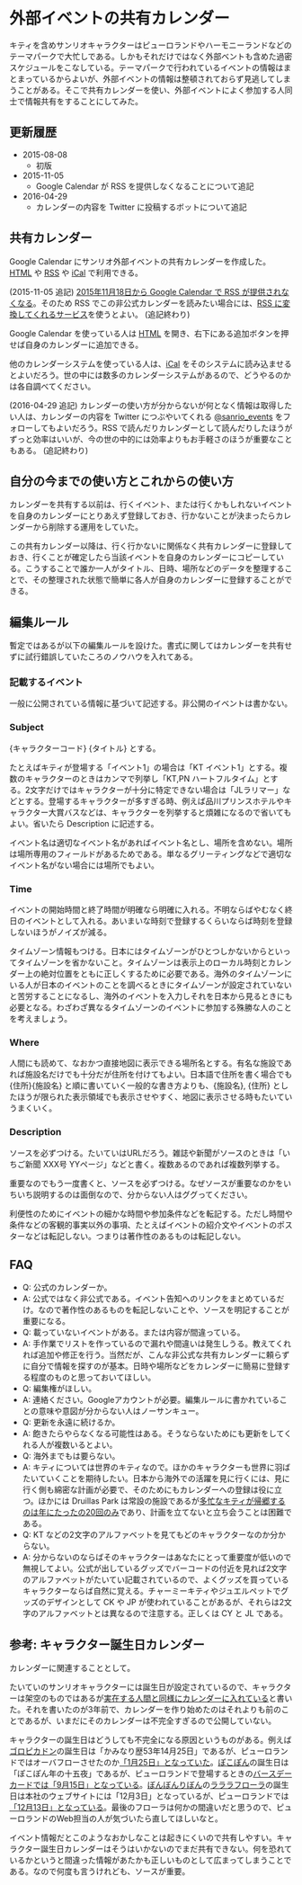 # 外部イベントの共有カレンダー

キティを含めサンリオキャラクターはピューロランドやハーモニーランドなどのテーマパークで大忙しである。しかもそれだけではなく外部ベントも含めた過密スケジュールをこなしている。テーマパークで行われているイベントの情報はまとまっているからよいが、外部イベントの情報は整頓されておらず見逃してしまうことがある。そこで共有カレンダーを使い、外部イベントによく参加する人同士で情報共有をすることにしてみた。

## 更新履歴

* 2015-08-08
  * 初版
* 2015-11-05
  * Google Calendar が RSS を提供しなくなることについて追記
* 2016-04-29
  * カレンダーの内容を Twitter に投稿するボットについて追記

## 共有カレンダー

Google Calendar にサンリオ外部イベントの共有カレンダーを作成した。[HTML](https://www.google.com/calendar/embed?src=qsqrk2emvnnvu45debac9dugr8%40group.calendar.google.com&ctz=Asia/Tokyo) や [RSS](https://www.google.com/calendar/feeds/qsqrk2emvnnvu45debac9dugr8%40group.calendar.google.com/public/basic) や [iCal](https://www.google.com/calendar/ical/qsqrk2emvnnvu45debac9dugr8%40group.calendar.google.com/public/basic.ics) で利用できる。

(2015-11-05 追記) [2015年11月18日から Google Calendar で RSS が提供されなくなる](https://support.google.com/calendar/answer/6285065)。そのため RSS でこの非公式カレンダーを読みたい場合には、[RSS に変換してくれるサービス](http://scraper.mono0x.net/sanrio-events-calendar)を使うとよい。 (追記終わり)

Google Calendar を使っている人は [HTML](https://www.google.com/calendar/embed?src=qsqrk2emvnnvu45debac9dugr8%40group.calendar.google.com&ctz=Asia/Tokyo) を開き、右下にある追加ボタンを押せば自身のカレンダーに追加できる。

他のカレンダーシステムを使っている人は、[iCal](https://www.google.com/calendar/ical/qsqrk2emvnnvu45debac9dugr8%40group.calendar.google.com/public/basic.ics) をそのシステムに読み込ませるとよいだろう。世の中には数多のカレンダーシステムがあるので、どうやるのかは各自調べてください。

(2016-04-29 追記) カレンダーの使い方が分からないが何となく情報は取得したい人は、カレンダーの内容を Twitter につぶやいてくれる [@sanrio_events](https://twitter.com/sanrio_events) をフォローしてもよいだろう。RSS で読んだりカレンダーとして読んだりしたほうがずっと効率はいいが、今の世の中的には効率よりもお手軽さのほうが重要なこともある。 (追記終わり)

## 自分の今までの使い方とこれからの使い方

カレンダーを共有する以前は、行くイベント、または行くかもしれないイベントを自身のカレンダーにとりあえず登録しておき、行かないことが決まったらカレンダーから削除する運用をしていた。

この共有カレンダー以降は、行く行かないに関係なく共有カレンダーに登録しておき、行くことが確定したら当該イベントを自身のカレンダーにコピーしている。こうすることで誰か一人がタイトル、日時、場所などのデータを整理することで、その整理された状態で簡単に各人が自身のカレンダーに登録することができる。

## 編集ルール

暫定ではあるが以下の編集ルールを設けた。書式に関してはカレンダーを共有せずに試行錯誤していたころのノウハウを入れてある。

### 記載するイベント

一般に公開されている情報に基づいて記述する。非公開のイベントは書かない。

### Subject

{キャラクターコード} {タイトル} とする。

たとえばキティが登場する「イベント1」の場合は「KT イベント1」とする。複数のキャラクターのときはカンマで列挙し「KT,PN ハートフルタイム」とする。2文字だけではキャラクターが十分に特定できない場合は「JLラリマー」などとする。登場するキャラクターが多すぎる時、例えば品川プリンスホテルやキャラクター大賞バスなどは、キャラクターを列挙すると煩雑になるので省いてもよい。省いたら Description に記述する。

イベント名は適切なイベント名があればイベント名とし、場所を含めない。場所は場所専用のフィールドがあるためである。単なるグリーティングなどで適切なイベント名がない場合には場所でもよい。

### Time

イベントの開始時間と終了時間が明確なら明確に入れる。不明ならばやむなく終日のイベントとして入れる。あいまいな時刻で登録するくらいならば時刻を登録しないほうがノイズが減る。

タイムゾーン情報もつける。日本にはタイムゾーンがひとつしかないからといってタイムゾーンを省かないこと。タイムゾーンは表示上のローカル時刻とカレンダー上の絶対位置をともに正しくするために必要である。海外のタイムゾーンにいる人が日本のイベントのことを調べるときにタイムゾーンが設定されていないと苦労することになるし、海外のイベントを入力しそれを日本から見るときにも必要となる。わざわざ異なるタイムゾーンのイベントに参加する殊勝な人のことを考えましょう。

### Where

人間にも読めて、なおかつ直接地図に表示できる場所名とする。有名な施設であれば施設名だけでも十分だが住所を付けてもよい。日本語で住所を書く場合でも {住所}{施設名} と順に書いていく一般的な書き方よりも、{施設名}, {住所} としたほうが限られた表示領域でも表示させやすく、地図に表示させる時もたいていうまくいく。

### Description

ソースを必ずつける。たいていはURLだろう。雑誌や新聞がソースのときは「いちご新聞 XXX号 YYページ」などと書く。複数あるのであれば複数列挙する。

重要なのでもう一度書くと、ソースを必ずつける。なぜソースが重要なのかをいちいち説明するのは面倒なので、分からない人はググってください。

利便性のためにイベントの細かな時間や参加条件などを転記する。ただし時間や条件などの客観的事実以外の事項、たとえばイベントの紹介文やイベントのポスターなどは転記しない。つまりは著作性のあるものは転記しない。

## FAQ

* Q: 公式のカレンダーか。
* A: 公式ではなく非公式である。イベント告知へのリンクをまとめているだけ。なので著作性のあるものを転記しないことや、ソースを明記することが重要になる。
* Q: 載っていないイベントがある。または内容が間違っている。
* A: 手作業でリストを作っているので漏れや間違いは発生しうる。教えてくれれば追加や修正を行う。当然だが、こんな非公式な共有カレンダーに頼らずに自分で情報を探すのが基本。日時や場所などをカレンダーに簡易に登録する程度のものと思っておいてほしい。
* Q: 編集権がほしい。
* A: 連絡ください。Googleアカウントが必要。編集ルールに書かれていることの意味や意図が分からない人はノーサンキュー。
* Q: 更新を永遠に続けるか。
* A: 飽きたらやらなくなる可能性はある。そうならないためにも更新をしてくれる人が複数いるとよい。
* Q: 海外までもは要らない。
* A: キティについては世界のキティなので。ほかのキャラクターも世界に羽ばたいていくことを期待したい。日本から海外での活躍を見に行くには、見に行く側も綿密な計画が必要で、そのためにもカレンダーへの登録は役に立つ。ほかには Druillas Park は常設の施設であるが[多忙なキティが帰郷するのは年にたったの20回のみ](http://ameblo.jp/ohtaket/entry-12033135171.html)であり、計画を立てないと立ち会うことは困難である。
* Q: KT などの2文字のアルファベットを見てもどのキャラクターなのか分からない。
* A: 分からないのならばそのキャラクターはあなたにとって重要度が低いので無視してよい。公式が出しているグッズでバーコードの付近を見れば2文字のアルファベットがたいてい記載されているので、よくグッズを買っているキャラクターならば自然に覚える。チャーミーキティやジュエルペットでグッズのデザインとして CK や JP が使われていることがあるが、それらは2文字のアルファベットとは異なるので注意する。正しくは CY と JL である。

## 参考: キャラクター誕生日カレンダー

カレンダーに関連することとして。

たいていのサンリオキャラクターには誕生日が設定されているので、キャラクターは架空のものではあるが[実在する人間と同様にカレンダーに入れている](http://ameblo.jp/ohtaket/entry-11421001365.html)と書いた。それを書いたのが3年前で、カレンダーを作り始めたのはそれよりも前のことであるが、いまだにそのカレンダーは不完全すぎるので公開していない。

キャラクターの誕生日はどうしても不完全になる原因というものがある。例えば[ゴロピカドン](http://www.sanrio.co.jp/character/goropikadon/)の誕生日は「かみなり歴53年14月25日」であるが、ピューロランドではオーバフローさせたのか[「1月25日」となっていた](http://web.archive.org/web/20111013223026/http://puroland.jp/character/goropikadon.html)。[ぽこぽん](http://www.sanrio.co.jp/character/pokopon/)の誕生日は「ぽこぽん年の十五夜」であるが、ピューロランドで登場するときの[バースデーカードでは「9月15日」となっている](https://www.flickr.com/photos/ohtake_tomohiro/9744012018)。[ぼんぼんりぼん](http://www.sanrio.co.jp/character/bonbonribbon/)の[ラララフローラ](http://www.sanrio.co.jp/character/bo-flora/)の誕生日は本社のウェブサイトには「12月3日」となっているが、ピューロランドでは[「12月13日」となっている](http://web.archive.org/web/20150607165806/http://www.puroland.jp/character/flora)。最後のフローラは何かの間違いだと思うので、ピューロランドのWeb担当の人が気づいたら直してほしいなと。

イベント情報だとこのようなおかしなことは起きにくいので共有しやすい。キャラクター誕生日カレンダーはそうはいかないのでまだ共有できない。何を恐れているかというと間違った情報があたかも正しいものとして広まってしまうことである。なので何度も言うけれども、ソースが重要。
